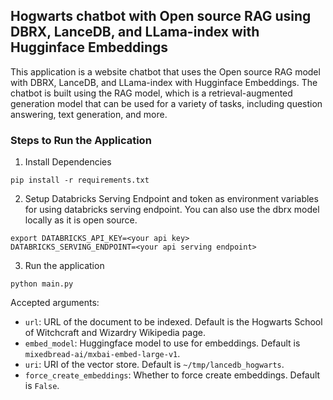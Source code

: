 ## Hogwarts chatbot with Open source RAG using DBRX, LanceDB, and LLama-index with Hugginface Embeddings

This application is a website chatbot that uses the Open source RAG model with DBRX, LanceDB, and LLama-index with Hugginface Embeddings. The chatbot is built using the RAG model, which is a retrieval-augmented generation model that can be used for a variety of tasks, including question answering, text generation, and more.

### Steps to Run the Application

1. Install Dependencies
```
pip install -r requirements.txt
```

2. Setup Databricks Serving Endpoint and token as environment variables for using databricks serving endpoint. You can also use the dbrx model locally as it is open source.
```
export DATABRICKS_API_KEY=<your api key>
DATABRICKS_SERVING_ENDPOINT=<your api serving endpoint>
```

3. Run the application
```
python main.py
```

Accepted arguments:
- `url`: URL of the document to be indexed. Default is the Hogwarts School of Witchcraft and Wizardry Wikipedia page.
- `embed_model`: Huggingface model to use for embeddings. Default is `mixedbread-ai/mxbai-embed-large-v1`.
- `uri`: URI of the vector store. Default is `~/tmp/lancedb_hogwarts`.
- `force_create_embeddings`: Whether to force create embeddings. Default is `False`.
